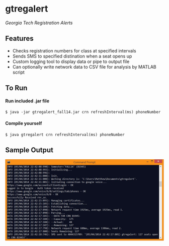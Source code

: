 # gtregalert
_Georgia Tech Registration Alerts_

## Features
* Checks registration numbers for class at specified intervals
* Sends SMS to specified distination when a seat opens up
* Custom logging tool to display data or pipe to output file
* Can optionally write network data to CSV file for analysis by MATLAB script

## To Run
#### Run included .jar file
```
$ java -jar gtregalert_fall14.jar crn refreshInterval(ms) phoneNumber
```
#### Compile yourself
```
$ java gtregalert crn refreshInterval(ms) phoneNumber
```

## Sample Output
![Screen capture of sample output](sampleoutput.JPG)